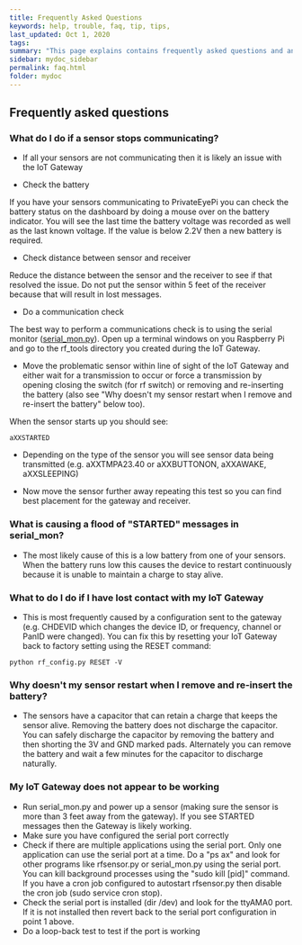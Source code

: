 ```yaml
---
title: Frequently Asked Questions
keywords: help, trouble, faq, tip, tips, 
last_updated: Oct 1, 2020
tags:  
summary: "This page explains contains frequently asked questions and answers"
sidebar: mydoc_sidebar
permalink: faq.html
folder: mydoc
---
```


## Frequently asked questions

### What do I do if a sensor stops communicating?
 - If all your sensors are not communicating then it is likely an issue with the IoT Gateway

 - Check the battery

If you have your sensors communicating to PrivateEyePi you can check the battery status on the dashboard by doing a mouse over on the battery indicator. You will see the last time the battery voltage was recorded as well as the last known voltage. If the value is below 2.2V then a new battery is required.

 - Check distance between sensor and receiver

Reduce the distance between the sensor and the receiver to see if that resolved the issue. Do not put the sensor within 5 feet of the receiver because that will result in lost messages.

 - Do a communication check

The best way to perform a communications check is to using the serial monitor ([serial_mon.py](utilities.html)). Open up a terminal windows on you Raspberry Pi and go to the rf_tools directory you created during the IoT Gateway.

 - Move the problematic sensor within line of sight of the IoT Gateway and either wait for a transmission to occur or force a transmission by opening closing the switch (for rf switch) or removing and re-inserting the battery (also see "Why doesn't my sensor restart when I remove and re-insert the battery" below too).

When the sensor starts up you should see:
```
aXXSTARTED
```

 - Depending on the type of the sensor you will see sensor data being transmitted (e.g. aXXTMPA23.40 or aXXBUTTONON, aXXAWAKE, aXXSLEEPING)

 - Now move the sensor further away repeating this test so you can find best placement for the gateway and receiver.

### What is causing a flood of "STARTED" messages in serial_mon?

 - The most likely cause of this is a low battery from one of your sensors. When the battery runs low this causes the device to restart continuously because it is unable to maintain a charge to stay alive.


### What to do I do if I have lost contact with my IoT Gateway

 - This is most frequently caused by a configuration sent to the gateway (e.g. CHDEVID which changes the device ID, or frequency, channel or PanID were changed). You can fix this by resetting your IoT Gateway back to factory setting using the RESET command:

```
python rf_config.py RESET -V
```
 
### Why doesn't my sensor restart when I remove and re-insert the battery?

- The sensors have a capacitor that can retain a charge that keeps the sensor alive. Removing the battery does not discharge the capacitor. You can safely discharge the capacitor by removing the battery and then shorting the 3V and GND marked pads. Alternately you can remove the battery and wait a few minutes for the capacitor to discharge naturally.

### My IoT Gateway does not appear to be working
 - Run serial_mon.py and power up a sensor (making sure the sensor is more than 3 feet away from the gateway). If you see STARTED messages then the Gateway is likely working. 
 - Make sure you have configured the serial port correctly
 - Check if there are multiple applications using the serial port. Only one application can use the serial port at a time. Do a "ps ax" and look for other programs like rfsensor.py or serial_mon.py using the serial port. You can kill background processes using the "sudo kill [pid]" command. If you have a cron job configured to autostart rfsensor.py then disable the cron job (sudo service cron stop). 
 - Check the serial port is installed (dir /dev) and look for the ttyAMA0 port. If it is not installed then revert back to the serial port configuration in point 1 above. 
 - Do a loop-back test to test if the port is working